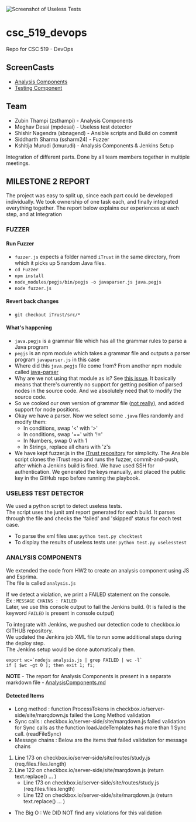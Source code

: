 ![Screenshot of Useless Tests](https://github.ncsu.edu/zsthampi/csc_519_devops/blob/milestone2/uselesstest.PNG)

# csc_519_devops
Repo for CSC 519 - DevOps

## ScreenCasts 
- [Analysis Components](https://youtu.be/FPh9yERc7F8)
- [Testing Component](https://youtu.be/-On7yzNOh_k)

## Team
- Zubin Thampi (zsthampi) - Analysis Components
- Meghav Desai (mpdesai) - Useless test detector
- Shishir Nagendra (sbnagend) - Ansible scripts and Build on commit
- Siddharth Sharma (ssharm24) - Fuzzer
- Kshitija Murudi (kmurudi) - Analysis Components & Jenkins Setup

Integration of different parts. Done by all team members together in multiple meetings.

## MILESTONE 2 REPORT

The project was easy to split up, since each part could be developed individually. We took ownership of one task each, and finally integrated everything together. The report below explains our experiences at each step, and at Integration
### FUZZER 

#### Run Fuzzer
- `fuzzer.js` expects a folder named `iTrust` in the same directory, from which it picks up 5 random Java files.
- `cd Fuzzer`
- `npm install`
- `node_modules/pegjs/bin/pegjs -o javaparser.js java.pegjs`
- `node fuzzer.js`

#### Revert back changes
- `git checkout iTrust/src/*`

#### What's happening
- `java.pegjs` is a grammar file which has all the grammar rules to parse a Java program
- `pegjs` is an npm module which takes a grammar file and outputs a parser program `javaparser.js` in this case
- Where did this `java.pegjs` file come from? From another npm module called [java-parser](https://github.com/mazko/jsjavaparser)
- Why are we not using that module as is? See [this issue](https://github.com/mazko/jsjavaparser/issues/7). It basically means that there's currently no support for getting position of parsed nodes in the source code. And we absolutely need that to modify the source code. 
- So we cooked our own version of grammar file ([not really](https://github.com/mazko/jsjavaparser/issues/7#issuecomment-286941614)), and added support for node positions.
- Okay we have a parser. Now we select some `.java` files randomly and modify them:
    + In conditions, swap '<' with '>'
    + In conditions, swap '==' with '!='
    + In Numbers, swap 0 with 1
    + In Strings, replace all chars with 'z's
- We have kept fuzzer.js in the [iTrust repository](https://github.ncsu.edu/zsthampi/iTrust-v23) for simplicity. The Ansible script clones the iTrust repo and runs the fuzzer, commit-and-push, after which a Jenkins build is fired. We have used SSH for authentication. We generated the keys manually, and placed the public key in the GitHub repo before running the playbook.

### USELESS TEST DETECTOR

We used a python script to detect useless tests.</br>
The script uses the junit xml report generated for each build. It parses through the file and checks the 'failed' and 'skipped' status for each test case. </br>
- To parse the xml files use: `python test.py checktest`
- To display the results of useless tests use: `python test.py uselesstest`

### ANALYSIS COMPONENTS 

We extended the code from HW2 to create an analysis component using JS and Esprima. </br>
The file is called `analysis.js`

If we detect a violation, we print a FAILED statement on the console. </br>
Ex : `MESSAGE CHAINS : FAILED` </br>
Later, we use this console output to fail the Jenkins build. (It is failed is the keyword `FAILED` is present in console output)

To integrate with Jenkins, we pushed our detection code to checkbox.io GITHUB repository. </br>
We updated the Jenkins job XML file to run some additional steps during the deploy step. </br>
The Jenkins setup would be done automatically then. </br>

```
export wc=`nodejs analysis.js | grep FAILED | wc -l`
if [ $wc -gt 0 ]; then exit 1; fi;
```
**NOTE** - 
The report for Analysis Components is present in a separate markdown file - [AnalysisComponents.md](https://github.ncsu.edu/zsthampi/csc_519_devops/blob/milestone2/AnalysisComponents.md)
#### Detected Items
- Long method : function ProcessTokens in checkbox.io/server-side/site/marqdown.js failed the Long Method validation
- Sync calls : checkbox.io/server-side/site/marqdown.js failed validation for Sync calls as the function loadJadeTemplates has more than 1 Sync call. (readFileSync)
- Message chains : 
Below are the items that failed validation for message chains 
1. Line 173 on checkbox.io/server-side/site/routes/study.js (req.files.files.length)
2. Line 122 on checkbox.io/server-side/site/marqdown.js (return text.replace() ... )
    + Line 173 on checkbox.io/server-side/site/routes/study.js (req.files.files.length)
    + Line 122 on checkbox.io/server-side/site/marqdown.js (return text.replace() ... )
- The Big O : We DID NOT find any violations for this validation
